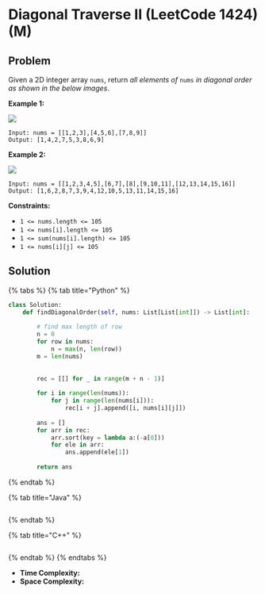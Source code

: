 # Diagonal Traverse II (LeetCode 1424) (M)

## Problem



Given a 2D integer array `nums`, return _all elements of_ `nums` _in diagonal order as shown in the below images_.

&#x20;

**Example 1:**

![](https://assets.leetcode.com/uploads/2020/04/08/sample\_1\_1784.png)

```
Input: nums = [[1,2,3],[4,5,6],[7,8,9]]
Output: [1,4,2,7,5,3,8,6,9]
```

**Example 2:**

![](https://assets.leetcode.com/uploads/2020/04/08/sample\_2\_1784.png)

```
Input: nums = [[1,2,3,4,5],[6,7],[8],[9,10,11],[12,13,14,15,16]]
Output: [1,6,2,8,7,3,9,4,12,10,5,13,11,14,15,16]
```

&#x20;

**Constraints:**

* `1 <= nums.length <= 105`
* `1 <= nums[i].length <= 105`
* `1 <= sum(nums[i].length) <= 105`
* `1 <= nums[i][j] <= 105`



## Solution&#x20;

{% tabs %}
{% tab title="Python" %}
```python
class Solution:
    def findDiagonalOrder(self, nums: List[List[int]]) -> List[int]:
        
        # find max length of row
        n = 0
        for row in nums:
            n = max(n, len(row))
        m = len(nums)
        
        
        rec = [[] for _ in range(m + n - 1)]
        
        for i in range(len(nums)):
            for j in range(len(nums[i])):
                rec[i + j].append([i, nums[i][j]])
        
        ans = []
        for arr in rec:
            arr.sort(key = lambda a:(-a[0]))
            for ele in arr:
                ans.append(ele[1])
    
        return ans
```
{% endtab %}

{% tab title="Java" %}
```java
```
{% endtab %}

{% tab title="C++" %}
```cpp
```
{% endtab %}
{% endtabs %}

* **Time Complexity:**
* **Space Complexity:**


